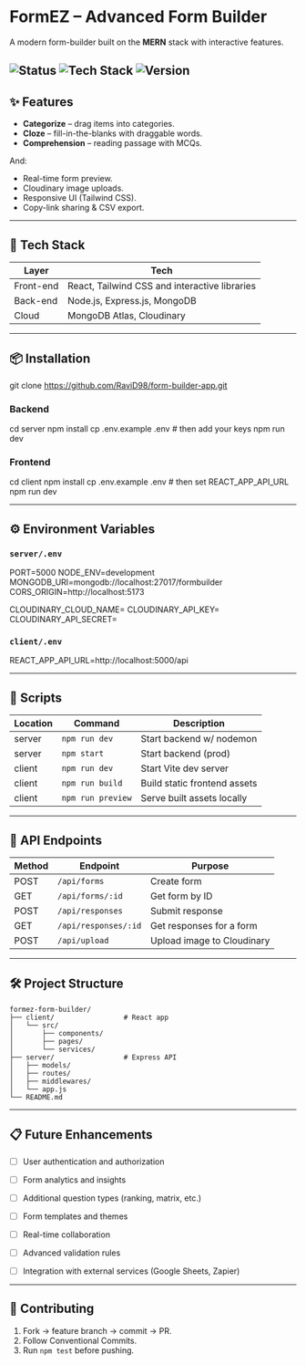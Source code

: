 # FormEZ – Advanced Form Builder

A modern form-builder built on the **MERN** stack with interactive features.

![Status](https://img.shields.io/badge/status-Production%20Ready-blue)
![Tech Stack](https://img.shields.io/badge/stack-MERN-blue)
![Version](https://img.shields.io/badge/version-0.0.1(initial)-blue)
---

## ✨ Features

- **Categorize** – drag items into categories.  
- **Cloze** – fill-in-the-blanks with draggable words.  
- **Comprehension** – reading passage with MCQs.  

And:
- Real-time form preview.  
- Cloudinary image uploads.  
- Responsive UI (Tailwind CSS).  
- Copy-link sharing & CSV export.

---

## 🔧 Tech Stack

| Layer      | Tech                                                         |
| ---------- | ------------------------------------------------------------ |
| Front-end  | React, Tailwind CSS and interactive libraries      |
| Back-end   | Node.js, Express.js, MongoDB                       |
| Cloud      | MongoDB Atlas, Cloudinary                                    |

---

## 📦 Installation

git clone https://github.com/RaviD98/form-builder-app.git


### Backend

cd server
npm install
cp .env.example .env # then add your keys
npm run dev


### Frontend

cd client
npm install
cp .env.example .env # then set REACT_APP_API_URL
npm run dev


---

## ⚙️ Environment Variables

### `server/.env`

PORT=5000
NODE_ENV=development
MONGODB_URI=mongodb://localhost:27017/formbuilder
CORS_ORIGIN=http://localhost:5173

CLOUDINARY_CLOUD_NAME=<cloud>
CLOUDINARY_API_KEY=<key>
CLOUDINARY_API_SECRET=<secret>


### `client/.env`

REACT_APP_API_URL=http://localhost:5000/api

---

## 🚀 Scripts

| Location | Command            | Description                    |
| -------- | ------------------ | ------------------------------ |
| server   | `npm run dev`      | Start backend w/ nodemon       |
| server   | `npm start`        | Start backend (prod)           |
| client   | `npm run dev`      | Start Vite dev server          |
| client   | `npm run build`    | Build static frontend assets   |
| client   | `npm run preview`  | Serve built assets locally     |

---

## 🔌 API Endpoints

| Method | Endpoint                | Purpose                    |
| ------ | ----------------------- | -------------------------- |
| POST   | `/api/forms`            | Create form                |
| GET    | `/api/forms/:id`        | Get form by ID             |
| POST   | `/api/responses`        | Submit response            |
| GET    | `/api/responses/:id`    | Get responses for a form   |
| POST   | `/api/upload`           | Upload image to Cloudinary |

---

## 🛠 Project Structure


```plaintext
formez-form-builder/
├── client/                 # React app
│   └── src/
│       ├── components/
│       ├── pages/
│       └── services/
├── server/                 # Express API
│   ├── models/
│   ├── routes/
│   ├── middlewares/
│   └── app.js
└── README.md
```

---


## 📋 Future Enhancements
- [ ] User authentication and authorization

- [ ] Form analytics and insights

- [ ] Additional question types (ranking, matrix, etc.)

- [ ] Form templates and themes

- [ ] Real-time collaboration

- [ ] Advanced validation rules

- [ ] Integration with external services (Google Sheets, Zapier)

---

## 🤝 Contributing

1. Fork → feature branch → commit → PR.  
2. Follow Conventional Commits.  
3. Run `npm test` before pushing.

